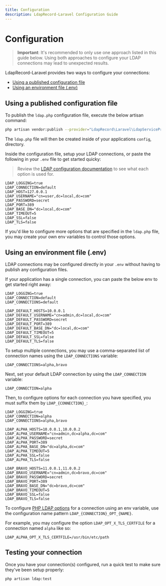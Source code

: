 ```yaml
---
title: Configuration
description: LdapRecord-Laravel Configuration Guide
---
```


# Configuration

> **Important**: It's recommended to only use one approach listed in this guide below. Using
> both approaches to configure your LDAP connections may lead to unexpected results.

LdapRecord-Laravel provides two ways to configure your connections:

- [Using a published configuration file](#using-a-published-configuration-file)
- [Using an environment file (.env)](#using-an-environment-file-env)

## Using a published configuration file

To publish the `ldap.php` configuration file, execute the below artisan command:

```bash
php artisan vendor:publish --provider="LdapRecord\Laravel\LdapServiceProvider"
```

The `ldap.php` file will then be created inside of your applications `config`, directory.

Inside the configuration file, setup your LDAP connections, or paste the following in your `.env` file to get started quicky:

> Review the [LDAP configuration documentation](/docs/core/v2/configuration) to see what each option is used for.

```dotenv
LDAP_LOGGING=true
LDAP_CONNECTION=default
LDAP_HOST=127.0.0.1
LDAP_USERNAME="cn=user,dc=local,dc=com"
LDAP_PASSWORD=secret
LDAP_PORT=389
LDAP_BASE_DN="dc=local,dc=com"
LDAP_TIMEOUT=5
LDAP_SSL=false
LDAP_TLS=false
```

If you'd like to configure more options that are specified in the `ldap.php`
file, you may create your own env variables to control those options.

## Using an environment file (.env)

LDAP connections may be configured directly in your `.env` without having to publish any configuration files.

If your application has a single connection, you can paste the below env to get started right away:

```dotenv
LDAP_LOGGING=true
LDAP_CONNECTION=default
LDAP_CONNECTIONS=default

LDAP_DEFAULT_HOSTS=10.0.0.1
LDAP_DEFAULT_USERNAME="cn=admin,dc=local,dc=com"
LDAP_DEFAULT_PASSWORD=secret
LDAP_DEFAULT_PORT=389
LDAP_DEFAULT_BASE_DN="dc=local,dc=com"
LDAP_DEFAULT_TIMEOUT=5
LDAP_DEFAULT_SSL=false
LDAP_DEFAULT_TLS=false
```

To setup multiple connections, you may use a comma-separated list of connection names using the `LDAP_CONNECTIONS` variable:

```dotenv
LDAP_CONNECTIONS=alpha,bravo
```

Next, set your default LDAP connection by using the `LDAP_CONNECTION` variable:

```dotenv
LDAP_CONNECTION=alpha
```

Then, to configure options for each connection you have specified, you must suffix them by `LDAP_{CONNECTION}_`:

```dotenv
LDAP_LOGGING=true
LDAP_CONNECTION=alpha
LDAP_CONNECTIONS=alpha,bravo

LDAP_ALPHA_HOSTS=10.0.0.1,10.0.0.2
LDAP_ALPHA_USERNAME="cn=admin,dc=alpha,dc=com"
LDAP_ALPHA_PASSWORD=secret
LDAP_ALPHA_PORT=389
LDAP_ALPHA_BASE_DN="dc=alpha,dc=com"
LDAP_ALPHA_TIMEOUT=5
LDAP_ALPHA_SSL=false
LDAP_ALPHA_TLS=false

LDAP_BRAVO_HOSTS=11.0.0.1,11.0.0.2
LDAP_BRAVO_USERNAME="cn=admin,dc=bravo,dc=com"
LDAP_BRAVO_PASSWORD=secret
LDAP_BRAVO_PORT=389
LDAP_BRAVO_BASE_DN="dc=bravo,dc=com"
LDAP_BRAVO_TIMEOUT=5
LDAP_BRAVO_SSL=false
LDAP_BRAVO_TLS=false
```

To configure [PHP LDAP options](https://www.php.net/manual/en/function.ldap-set-option.php) for
a connection using an env variable, use the configuration name pattern `LDAP_{CONNECTION}_OPT_{NAME}`.

For example, you may configure the option `LDAP_OPT_X_TLS_CERTFILE` for a connection named `alpha` like so:

```dotenv
LDAP_ALPHA_OPT_X_TLS_CERTFILE=/usr/bin/etc/path
```

## Testing your connection

Once you have your connection(s) configured, run a quick test to make sure they've been setup properly:

```bash
php artisan ldap:test
```
